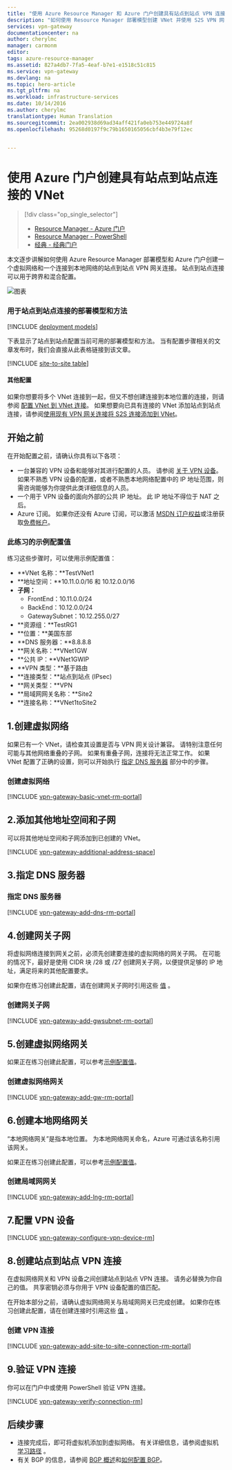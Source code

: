 ```yaml
---
title: "使用 Azure Resource Manager 和 Azure 门户创建具有站点到站点 VPN 连接的虚拟网络 | Microsoft Docs"
description: "如何使用 Resource Manager 部署模型创建 VNet 并使用 S2S VPN 网关连接将其连接到你的本地网络。"
services: vpn-gateway
documentationcenter: na
author: cherylmc
manager: carmonm
editor: 
tags: azure-resource-manager
ms.assetid: 827a4db7-7fa5-4eaf-b7e1-e1518c51c815
ms.service: vpn-gateway
ms.devlang: na
ms.topic: hero-article
ms.tgt_pltfrm: na
ms.workload: infrastructure-services
ms.date: 10/14/2016
ms.author: cherylmc
translationtype: Human Translation
ms.sourcegitcommit: 2ea002938d69ad34aff421fa0eb753e449724a8f
ms.openlocfilehash: 95268d0197f9c79b1650165056cbf4b3e79f12ec


---
```

# <a name="create-a-vnet-with-a-sitetosite-connection-using-the-azure-portal"></a>使用 Azure 门户创建具有站点到站点连接的 VNet
> [!div class="op_single_selector"]
> * [Resource Manager - Azure 门户](vpn-gateway-howto-site-to-site-resource-manager-portal.md)
> * [Resource Manager - PowerShell](vpn-gateway-create-site-to-site-rm-powershell.md)
> * [经典 - 经典门户](vpn-gateway-site-to-site-create.md)
> 
> 

本文逐步讲解如何使用 Azure Resource Manager 部署模型和 Azure 门户创建一个虚拟网络和一个连接到本地网络的站点到站点 VPN 网关连接。 站点到站点连接可以用于跨界和混合配置。

![图表](./media/vpn-gateway-howto-site-to-site-resource-manager-portal/s2srmportal.png)

### <a name="deployment-models-and-methods-for-sitetosite-connections"></a>用于站点到站点连接的部署模型和方法
[!INCLUDE [deployment models](../../includes/vpn-gateway-deployment-models-include.md)]

下表显示了站点到站点配置当前可用的部署模型和方法。 当有配置步骤相关的文章发布时，我们会直接从此表格链接到该文章。

[!INCLUDE [site-to-site table](../../includes/vpn-gateway-table-site-to-site-include.md)]

#### <a name="additional-configurations"></a>其他配置
如果你想要将多个 VNet 连接到一起，但又不想创建连接到本地位置的连接，则请参阅 [配置 VNet 到 VNet 连接](vpn-gateway-vnet-vnet-rm-ps.md)。 如果想要向已具有连接的 VNet 添加站点到站点连接，请参阅[使用现有 VPN 网关连接将 S2S 连接添加到 VNet](vpn-gateway-howto-multi-site-to-site-resource-manager-portal.md)。

## <a name="before-you-begin"></a>开始之前
在开始配置之前，请确认你具有以下各项：

* 一台兼容的 VPN 设备和能够对其进行配置的人员。 请参阅 [关于 VPN 设备](vpn-gateway-about-vpn-devices.md)。 如果不熟悉 VPN 设备的配置，或者不熟悉本地网络配置中的 IP 地址范围，则需咨询能够为你提供此类详细信息的人员。
* 一个用于 VPN 设备的面向外部的公共 IP 地址。 此 IP 地址不得位于 NAT 之后。
* Azure 订阅。 如果你还没有 Azure 订阅，可以激活 [MSDN 订户权益](http://azure.microsoft.com/pricing/member-offers/msdn-benefits-details/)或注册获取[免费帐户](http://azure.microsoft.com/pricing/free-trial/)。

### <a name="a-namevaluesasample-configuration-values-for-this-exercise"></a><a name="values"></a>此练习的示例配置值
练习这些步骤时，可以使用示例配置值：

* **VNet 名称：**TestVNet1
* **地址空间：**10.11.0.0/16 和 10.12.0.0/16
* **子网：**
  * FrontEnd：10.11.0.0/24
  * BackEnd：10.12.0.0/24
  * GatewaySubnet：10.12.255.0/27
* **资源组：**TestRG1
* **位置：**美国东部
* **DNS 服务器：**8.8.8.8
* **网关名称：**VNet1GW
* **公共 IP：**VNet1GWIP
* **VPN 类型：**基于路由
* **连接类型：**站点到站点 (IPsec)
* **网关类型：**VPN
* **局域网网关名称：**Site2
* **连接名称：**VNet1toSite2

## <a name="a-namecreatvneta1-create-a-virtual-network"></a><a name="CreatVNet"></a>1.创建虚拟网络
如果已有一个 VNet，请检查其设置是否与 VPN 网关设计兼容。 请特别注意任何可能与其他网络重叠的子网。 如果有重叠子网，连接将无法正常工作。 如果 VNet 配置了正确的设置，则可以开始执行 [指定 DNS 服务器](#dns) 部分中的步骤。

### <a name="to-create-a-virtual-network"></a>创建虚拟网络
[!INCLUDE [vpn-gateway-basic-vnet-rm-portal](../../includes/vpn-gateway-basic-vnet-rm-portal-include.md)]

## <a name="a-namesubnetsa2-add-additional-address-space-and-subnets"></a><a name="subnets"></a>2.添加其他地址空间和子网
可以将其他地址空间和子网添加到已创建的 VNet。

[!INCLUDE [vpn-gateway-additional-address-space](../../includes/vpn-gateway-additional-address-space-include.md)]

## <a name="a-namednsa3-specify-a-dns-server"></a><a name="dns"></a>3.指定 DNS 服务器
### <a name="to-specify-a-dns-server"></a>指定 DNS 服务器
[!INCLUDE [vpn-gateway-add-dns-rm-portal](../../includes/vpn-gateway-add-dns-rm-portal-include.md)]

## <a name="a-namegatewaysubneta4-create-a-gateway-subnet"></a><a name="gatewaysubnet"></a>4.创建网关子网
将虚拟网络连接到网关之前，必须先创建要连接的虚拟网络的网关子网。 在可能的情况下，最好是使用 CIDR 块 /28 或 /27 创建网关子网，以便提供足够的 IP 地址，满足将来的其他配置要求。

如果你在练习创建此配置，请在创建网关子网时引用这些 [值](#values) 。

### <a name="to-create-a-gateway-subnet"></a>创建网关子网
[!INCLUDE [vpn-gateway-add-gwsubnet-rm-portal](../../includes/vpn-gateway-add-gwsubnet-rm-portal-include.md)]

## <a name="a-namevnetgatewaya5-create-a-virtual-network-gateway"></a><a name="VNetGateway"></a>5.创建虚拟网络网关
如果正在练习创建此配置，可以参考[示例配置值](#values)。

### <a name="to-create-a-virtual-network-gateway"></a>创建虚拟网络网关
[!INCLUDE [vpn-gateway-add-gw-rm-portal](../../includes/vpn-gateway-add-gw-rm-portal-include.md)]

## <a name="a-namelocalnetworkgatewaya6-create-a-local-network-gateway"></a><a name="LocalNetworkGateway"></a>6.创建本地网络网关
“本地网络网关”是指本地位置。 为本地网络网关命名，Azure 可通过该名称引用该网关。 

如果正在练习创建此配置，可以参考[示例配置值](#values)。

### <a name="to-create-a-local-network-gateway"></a>创建局域网网关
[!INCLUDE [vpn-gateway-add-lng-rm-portal](../../includes/vpn-gateway-add-lng-rm-portal-include.md)]

## <a name="a-namevpndevicea7-configure-your-vpn-device"></a><a name="VPNDevice"></a>7.配置 VPN 设备
[!INCLUDE [vpn-gateway-configure-vpn-device-rm](../../includes/vpn-gateway-configure-vpn-device-rm-include.md)]

## <a name="a-namecreateconnectiona8-create-a-sitetosite-vpn-connection"></a><a name="CreateConnection"></a>8.创建站点到站点 VPN 连接
在虚拟网络网关和 VPN 设备之间创建站点到站点 VPN 连接。 请务必替换为你自己的值。 共享密钥必须与你用于 VPN 设备配置的值匹配。 

在开始本部分之前，请确认虚拟网络网关与局域网网关已完成创建。 如果你在练习创建此配置，请在创建连接时引用这些 [值](#values) 。

### <a name="to-create-the-vpn-connection"></a>创建 VPN 连接
[!INCLUDE [vpn-gateway-add-site-to-site-connection-rm-portal](../../includes/vpn-gateway-add-site-to-site-connection-rm-portal-include.md)]

## <a name="a-nameverifyconnectiona9-verify-the-vpn-connection"></a><a name="VerifyConnection"></a>9.验证 VPN 连接
你可以在门户中或使用 PowerShell 验证 VPN 连接。

[!INCLUDE [vpn-gateway-verify-connection-rm](../../includes/vpn-gateway-verify-connection-rm-include.md)]

## <a name="next-steps"></a>后续步骤
* 连接完成后，即可将虚拟机添加到虚拟网络。 有关详细信息，请参阅虚拟机 [学习路径](https://azure.microsoft.com/documentation/learning-paths/virtual-machines) 。
* 有关 BGP 的信息，请参阅 [BGP 概述](vpn-gateway-bgp-overview.md)和[如何配置 BGP](vpn-gateway-bgp-resource-manager-ps.md)。




<!--HONumber=Nov16_HO2-->


